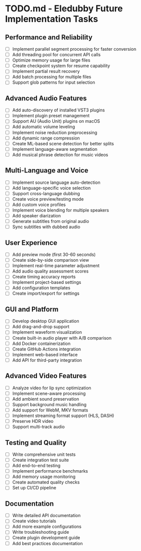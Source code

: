 # TODO.md - Eledubby Future Implementation Tasks

## Performance and Reliability

- [ ] Implement parallel segment processing for faster conversion
- [ ] Add threading pool for concurrent API calls
- [ ] Optimize memory usage for large files
- [ ] Create checkpoint system for resume capability
- [ ] Implement partial result recovery
- [ ] Add batch processing for multiple files
- [ ] Support glob patterns for input selection

## Advanced Audio Features

- [ ] Add auto-discovery of installed VST3 plugins
- [ ] Implement plugin preset management
- [ ] Support AU (Audio Unit) plugins on macOS
- [ ] Add automatic volume leveling
- [ ] Implement noise reduction preprocessing
- [ ] Add dynamic range compression
- [ ] Create ML-based scene detection for better splits
- [ ] Implement language-aware segmentation
- [ ] Add musical phrase detection for music videos

## Multi-Language and Voice

- [ ] Implement source language auto-detection
- [ ] Add language-specific voice selection
- [ ] Support cross-language dubbing
- [ ] Create voice preview/testing mode
- [ ] Add custom voice profiles
- [ ] Implement voice blending for multiple speakers
- [ ] Add speaker diarization
- [ ] Generate subtitles from original audio
- [ ] Sync subtitles with dubbed audio

## User Experience

- [ ] Add preview mode (first 30-60 seconds)
- [ ] Create side-by-side comparison view
- [ ] Implement real-time parameter adjustment
- [ ] Add audio quality assessment scores
- [ ] Create timing accuracy reports
- [ ] Implement project-based settings
- [ ] Add configuration templates
- [ ] Create import/export for settings

## GUI and Platform

- [ ] Develop desktop GUI application
- [ ] Add drag-and-drop support
- [ ] Implement waveform visualization
- [ ] Create built-in audio player with A/B comparison
- [ ] Add Docker containerization
- [ ] Create GitHub Actions integration
- [ ] Implement web-based interface
- [ ] Add API for third-party integration

## Advanced Video Features

- [ ] Analyze video for lip sync optimization
- [ ] Implement scene-aware processing
- [ ] Add ambient sound preservation
- [ ] Support background music handling
- [ ] Add support for WebM, MKV formats
- [ ] Implement streaming format support (HLS, DASH)
- [ ] Preserve HDR video
- [ ] Support multi-track audio

## Testing and Quality

- [ ] Write comprehensive unit tests
- [ ] Create integration test suite
- [ ] Add end-to-end testing
- [ ] Implement performance benchmarks
- [ ] Add memory usage monitoring
- [ ] Create automated quality checks
- [ ] Set up CI/CD pipeline

## Documentation

- [ ] Write detailed API documentation
- [ ] Create video tutorials
- [ ] Add more example configurations
- [ ] Write troubleshooting guide
- [ ] Create plugin development guide
- [ ] Add best practices documentation
